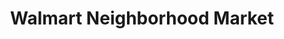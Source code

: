 ---
title: "Walmart Neighborhood Market"
url: /kingwood/walmart-neighborhood-market/
shop: Supermarkt
---